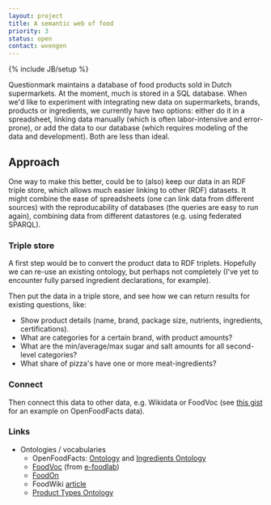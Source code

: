 ```yaml
---
layout: project
title: A semantic web of food
priority: 3
status: open
contact: wvengen
---
```

{% include JB/setup %}

Questionmark maintains a database of food products sold in Dutch supermarkets. At the moment,
much is stored in a SQL database. When we'd like to experiment with integrating new data on
supermarkets, brands, products or ingredients, we currently have two options: either do it
in a spreadsheet, linking data manually (which is often labor-intensive and error-prone),
or add the data to our database (which requires modeling of the data and development). Both
are less than ideal.

## Approach

One way to make this better, could be to (also) keep our data in an RDF triple store, which
allows much easier linking to other (RDF) datasets. It might combine the ease of spreadsheets
(one can link data from different sources) with the reproducability of databases (the queries
are easy to run again), combining data from different datastores (e.g. using federated SPARQL).

### Triple store

A first step would be to convert the product data to RDF triplets. Hopefully we can re-use
an existing ontology, but perhaps not completely (I've yet to encounter fully parsed ingredient
declarations, for example).

Then put the data in a triple store, and see how we can return results for existing questions, like:

* Show product details (name, brand, package size, nutrients, ingredients, certifications).
* What are categories for a certain brand, with product amounts?
* What are the min/average/max sugar and salt amounts for all second-level categories?
* What share of pizza's have one or more meat-ingredients?

### Connect

Then connect this data to other data, e.g. Wikidata or FoodVoc
(see [this gist](https://gist.github.com/wvengen/0d202dafb78070baa6c269117f8bbf9e) for an example
on OpenFoodFacts data).


### Links

* Ontologies / vocabularies
  * OpenFoodFacts: [Ontology](https://wiki.openfoodfacts.org/Structured_Data) and [Ingredients Ontology](https://wiki.openfoodfacts.org/Project:Ingredients_ontology)
  * [FoodVoc](http://foodvoc.org/) (from [e-foodlab](https://www.commit-nl.nl/projects/e-foodlab))
  * [FoodOn](https://foodon.org/)
  * FoodWiki [article](https://dx.doi.org/10.1155%2F2015%2F475410)
  * [Product Types Ontology](http://www.productontology.org/)
